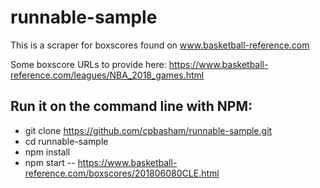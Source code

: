 # runnable-sample

This is a scraper for boxscores found on www.basketball-reference.com

Some boxscore URLs to provide here: https://www.basketball-reference.com/leagues/NBA_2018_games.html

## Run it on the command line with NPM:
* git clone https://github.com/cpbasham/runnable-sample.git
* cd runnable-sample
* npm install
* npm start -- https://www.basketball-reference.com/boxscores/201806080CLE.html
